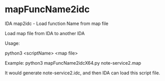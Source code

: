 # mapFuncName2idc
IDA map2idc - Load function Name from map file

Load map file from IDA to another IDA


Usage:

python3 \<scriptName\> \<map file\>

Example: python3 mapFuncName2idcX64.py note-service2.map
  
  
It would generate note-service2.idc, and then IDA can load this script file.
